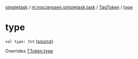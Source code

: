 [simpletask](../../index.md) / [nl.mpcjanssen.simpletask.task](../index.md) / [TagToken](index.md) / [type](.)

# type

`val type: Int` [(source)](https://github.com/mpcjanssen/simpletask-android/blob/master/src/main/java/nl/mpcjanssen/simpletask/task/Task.kt#L511)

Overrides [TToken.type](../-t-token/type.md)

